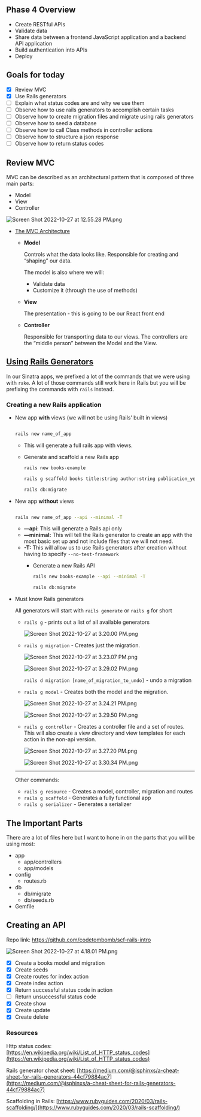 ## Phase 4 Overview

- Create RESTful APIs
- Validate data
- Share data between a frontend JavaScript application and a backend API application
- Build authentication into APIs
- Deploy

## Goals for today

- [x]  Review MVC
- [x]  Use Rails generators
- [ ]  Explain what status codes are and why we use them
- [ ]  Observe how to use rails generators to accomplish certain tasks
- [ ]  Observe how to create migration files and migrate using rails generators
- [ ]  Observe how to seed a database
- [ ]  Observe how to call Class methods in controller actions
- [ ]  Observe how to structure a json response
- [ ]  Observe how to return status codes

## Review MVC

MVC can be described as an architectural pattern that is composed of three main parts:

- Model
- View
- Controller

![Screen Shot 2022-10-27 at 12.55.28 PM.png](https://s3-us-west-2.amazonaws.com/secure.notion-static.com/7ff8c11b-f288-4aff-b66c-87f8c4a3bc9a/Screen_Shot_2022-10-27_at_12.55.28_PM.png)

- [The MVC Architecture](https://towardsdatascience.com/everything-you-need-to-know-about-mvc-architecture-3c827930b4c1)
    - **Model**
        
        Controls what the data looks like. Responsible for creating and “shaping” our data.
        
        The model is also where we will:
        
        - Validate data
        - Customize it (through the use of methods)
    - **View**
        
        The presentation - this is going to be our React front end
        
    - **Controller**
        
        Responsible for transporting data to our views. The controllers are the “middle person” between the Model and the View. 
        

## [Using Rails Generators](https://guides.rubyonrails.org/command_line.html#bin-rails-generate)

In our Sinatra apps, we prefixed a lot of the commands that we were using with `rake`. A lot of those commands still work here in Rails but you will be prefixing the commands with `rails` instead. 

### Creating a new Rails application

- New app **with** views (we will not be using Rails’ built in views)
    
    ```bash
    
    rails new name_of_app
    ```
    
    - This will generate a full rails app with views.
    - Generate and scaffold a new Rails app
        
        ```bash
        rails new books-example
        ```
        
        ```bash
        rails g scaffold books title:string author:string publication_year:integer
        ```
        
        ```bash
        rails db:migrate
        ```
        
    
- New app **without** views
    
    ```bash
    
    rails new name_of_app --api --minimal -T
    ```
    
    - **—api**: This will generate a Rails api only
    - **—minimal:** This will tell the Rails generator to create an app with the most basic set up and not include files that we will not need.
    - **-T:** This will allow us to use Rails generators after creation without having to specify `--no-test-framework`
        - Generate a new Rails API
            
            ```bash
            rails new books-example --api --minimal -T
            ```
            
            ```bash
            rails db:migrate
            ```
            
    
- Must know Rails generators
    
    All generators will start with `rails generate` or `rails g` for short
    
    - `rails g` - prints out a list of all available generators
        
        ![Screen Shot 2022-10-27 at 3.20.00 PM.png](https://s3-us-west-2.amazonaws.com/secure.notion-static.com/f04c2963-dfa9-45cd-903d-e2531dfafb2d/Screen_Shot_2022-10-27_at_3.20.00_PM.png)
        
    - `rails g migration` - Creates just the migration.
        
        ![Screen Shot 2022-10-27 at 3.23.07 PM.png](https://s3-us-west-2.amazonaws.com/secure.notion-static.com/79516142-5785-4210-a1f8-b3848f716619/Screen_Shot_2022-10-27_at_3.23.07_PM.png)
        
        ![Screen Shot 2022-10-27 at 3.29.02 PM.png](https://s3-us-west-2.amazonaws.com/secure.notion-static.com/e7e64217-e00e-4272-a1a6-6b13e4f7b696/Screen_Shot_2022-10-27_at_3.29.02_PM.png)
        
        `rails d migration [name_of_migration_to_undo]` - undo a migration
        
    - `rails g model` - Creates both the model and the migration.
        
        ![Screen Shot 2022-10-27 at 3.24.21 PM.png](https://s3-us-west-2.amazonaws.com/secure.notion-static.com/fc4198f5-c61f-4b71-88d0-435833d0e048/Screen_Shot_2022-10-27_at_3.24.21_PM.png)
        
        ![Screen Shot 2022-10-27 at 3.29.50 PM.png](https://s3-us-west-2.amazonaws.com/secure.notion-static.com/ba11c0ca-b492-4651-b276-718bf612ccbc/Screen_Shot_2022-10-27_at_3.29.50_PM.png)
        
    - `rails g controller` - Creates a controller file and a set of routes. This will also create a view directory and view templates for each action in the non-api version.
        
        ![Screen Shot 2022-10-27 at 3.27.20 PM.png](https://s3-us-west-2.amazonaws.com/secure.notion-static.com/99280717-035f-4446-bf4b-eec04a8689f5/Screen_Shot_2022-10-27_at_3.27.20_PM.png)
        
        ![Screen Shot 2022-10-27 at 3.30.34 PM.png](https://s3-us-west-2.amazonaws.com/secure.notion-static.com/ff5e7a55-a27a-4474-8eec-0d23ff4a4549/Screen_Shot_2022-10-27_at_3.30.34_PM.png)
        
    
    ---
    
    Other commands:
    
    - `rails g resource` - Creates a model, controller, migration and routes
    - `rails g scaffold` - Generates a fully functional app
    - `rails g serializer` - Generates a serializer

## The Important Parts

There are a lot of files here but I want to hone in on the parts that you will be using most:

- app
    - app/controllers
    - app/models
- config
    - routes.rb
- db
    - db/migrate
    - db/seeds.rb
- Gemfile

## Creating an API

Repo link: https://github.com/codetombomb/scf-rails-intro

![Screen Shot 2022-10-27 at 4.18.01 PM.png](https://s3-us-west-2.amazonaws.com/secure.notion-static.com/65593561-4f8f-45cc-a545-1c4906360cc2/Screen_Shot_2022-10-27_at_4.18.01_PM.png)

- [x]  Create a books model and migration
- [x]  Create seeds
- [x]  Create routes for index action
- [x]  Create index action
- [x]  Return successful status code in action
- [ ]  Return unsuccessful status code
- [x]  Create show
- [x]  Create update
- [x]  Create delete

### Resources

Http status codes: [https://en.wikipedia.org/wiki/List_of_HTTP_status_codes](https://en.wikipedia.org/wiki/List_of_HTTP_status_codes)

Rails generator cheat sheet: [https://medium.com/@isphinxs/a-cheat-sheet-for-rails-generators-44cf79884ac7](https://medium.com/@isphinxs/a-cheat-sheet-for-rails-generators-44cf79884ac7)

Scaffolding in Rails: [https://www.rubyguides.com/2020/03/rails-scaffolding/](https://www.rubyguides.com/2020/03/rails-scaffolding/)